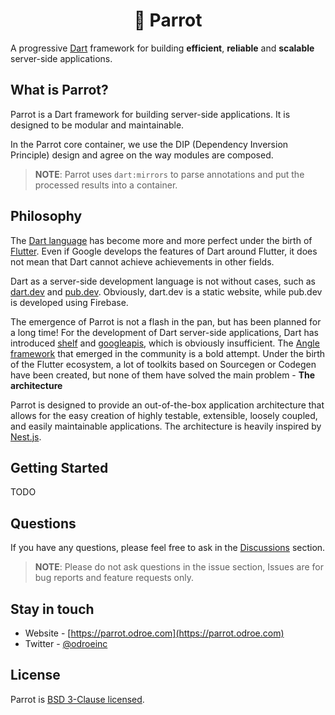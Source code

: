 <h1 align="center">🦜 Parrot</h1>

A progressive [Dart](https://dart.dev) framework for building **efficient**, **reliable** and **scalable** server-side applications.

## What is Parrot?

Parrot is a Dart framework for building server-side applications. It is designed to be modular and maintainable.

In the Parrot core container, we use the DIP (Dependency Inversion Principle) design and agree on the way modules are composed.

> **NOTE**: Parrot uses `dart:mirrors` to parse annotations and put the processed results into a container.

## Philosophy

The [Dart language](https://dart.dev) has become more and more perfect under the birth of [Flutter](https://flutter.dev). Even if Google develops the features of Dart around Flutter, it does not mean that Dart cannot achieve achievements in other fields.

Dart as a server-side development language is not without cases, such as [dart.dev](https://dart.dev) and [pub.dev](https://pub.dev). Obviously, dart.dev is a static website, while pub.dev is developed using Firebase.

The emergence of Parrot is not a flash in the pan, but has been planned for a long time! For the development of Dart server-side applications, Dart has introduced [shelf](https://pub.dev/packages/shelf) and [googleapis](https://pub.dev/packages/googleapis), which is obviously insufficient. The [Angle framework](https://github.com/dukefirehawk/angel) that emerged in the community is a bold attempt. Under the birth of the Flutter ecosystem, a lot of toolkits based on Sourcegen or Codegen have been created, but none of them have solved the main problem - **The architecture**

Parrot is designed to provide an out-of-the-box application architecture that allows for the easy creation of highly testable, extensible, loosely coupled, and easily maintainable applications. The architecture is heavily inspired by [Nest.js](https://github.com/nestjs/nest).

## Getting Started

TODO

## Questions

If you have any questions, please feel free to ask in the [Discussions](https://github.com/odroe/parrot/discussions) section.

> **NOTE**: Please do not ask questions in the issue section, Issues are for bug reports and feature requests only.

## Stay in touch

- Website - [https://parrot.odroe.com](https://parrot.odroe.com)
- Twitter - [@odroeinc](https://twitter.com/odroeinc)

## License

Parrot is [BSD 3-Clause licensed](LICENSE).
